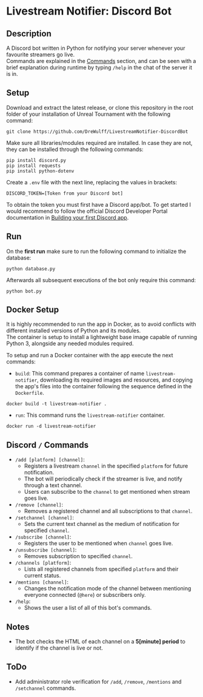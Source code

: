 # Livestream Notifier: Discord Bot
## Description
A Discord bot written in Python for notifying your server whenever your favourite streamers go live.  
Commands are explained in the [Commands](#discord--commands) section, and can be seen with a brief explanation during runtime by typing `/help` in the chat of the server it is in.

## Setup
Download and extract the latest release, or clone this repository in the root folder of your installation of Unreal Tournament with the following command:

    git clone https://github.com/DreWulff/LivestreamNotifier-DiscordBot

Make sure all libraries/modules required are installed.
In case they are not, they can be installed through the following commands:

    pip install discord.py
    pip install requests
    pip install python-dotenv

Create a `.env` file with the next line, replacing the values in brackets:

    DISCORD_TOKEN=[Token from your Discord bot]

To obtain the token you must first have a Discord app/bot. To get started I would recommend to follow the official Discord Developer Portal documentation in [Building your first Discord app](https://discord.com/developers/docs/quick-start/getting-started).

## Run
On the **first run** make sure to run the following command to initialize the database:

    python database.py

Afterwards all subsequent executions of the bot only require this command:

    python bot.py
  
## Docker Setup
It is highly recommended to run the app in Docker, as to avoid conflicts with different installed versions of Python and its modules.  
The container is setup to install a lightweight base image capable of running Python 3, alongside any needed modules required.

To setup and run a Docker container with the app execute the next commands:  
* `build`: This command prepares a container of name `livestream-notifier`, downloading its required images and resources, and copying the app's files into the container following the sequence defined in the `Dockerfile`.
```
docker build -t livestream-notifier .
```
* `run`: This command runs the `livestream-notifier` container.
```
docker run -d livestream-notifier
```

## Discord `/` Commands
* `/add [platform] [channel]`:
  * Registers a livestream `channel` in the specified `platform` for future notification.
  * The bot will periodically check if the streamer is live, and notify through a text channel.
  * Users can subscribe to the `channel` to get mentioned when stream goes live.
* `/remove [channel]`:
  * Removes a registered channel and all subscriptions to that `channel`.
* `/setchannel [channel]`:
  * Sets the current text channel as the medium of notification for specified `channel`.
* `/subscribe [channel]`:
  * Registers the user to be mentioned when `channel` goes live.
* `/unsubscribe [channel]`:
  * Removes subscription to specified `channel`.
* `/channels [platform]`:
  * Lists all registered channels from specified `platform` and their current status.
* `/mentions [channel]`:
  * Changes the notification mode of the channel between mentioning everyone connected (`@here`) or subscribers only.
* `/help`:
  * Shows the user a list of all of this bot's commands.

## Notes
* The bot checks the HTML of each channel on a **5[minute] period** to identify if the channel is live or not.

## ToDo
* Add administrator role verification for `/add`, `/remove`, `/mentions` and `/setchannel` commands.
